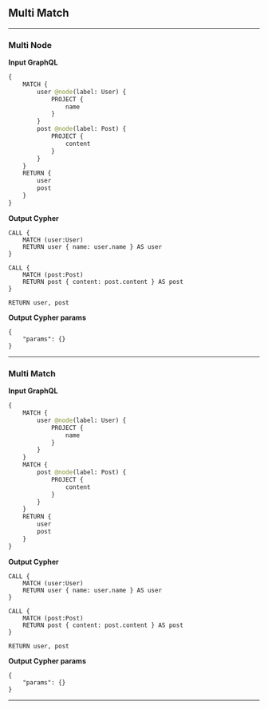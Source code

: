 ## Multi Match

---

### Multi Node

**Input GraphQL**

```graphql
{
    MATCH {
        user @node(label: User) {
            PROJECT {
                name
            }
        }
        post @node(label: Post) {
            PROJECT {
                content
            }
        }
    }
    RETURN {
        user
        post
    }
}
```

**Output Cypher**

```cypher
CALL {
    MATCH (user:User)
    RETURN user { name: user.name } AS user
}

CALL {
    MATCH (post:Post)
    RETURN post { content: post.content } AS post
}

RETURN user, post
```

**Output Cypher params**

```params
{
    "params": {}
}
```

---

### Multi Match

**Input GraphQL**

```graphql
{
    MATCH {
        user @node(label: User) {
            PROJECT {
                name
            }
        }
    }
    MATCH {
        post @node(label: Post) {
            PROJECT {
                content
            }
        }
    }
    RETURN {
        user
        post
    }
}
```

**Output Cypher**

```cypher
CALL {
    MATCH (user:User)
    RETURN user { name: user.name } AS user
}

CALL {
    MATCH (post:Post)
    RETURN post { content: post.content } AS post
}

RETURN user, post
```

**Output Cypher params**

```params
{
    "params": {}
}
```

---
